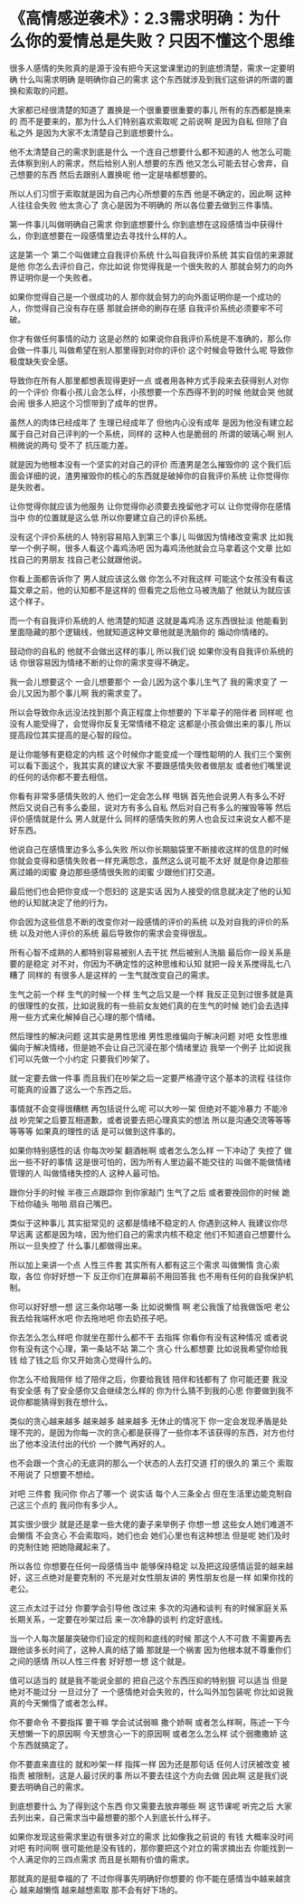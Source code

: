 # 《高情感逆袭术》：2.3需求明确：为什么你的爱情总是失败？只因不懂这个思维

很多人感情的失败真的是源于没有把今天这堂课里边的到底想清楚，需求一定要明确 什么叫需求明确 是明确你自己的需求 这个东西就涉及到我们这些讲的所谓的置换和索取的问题。

大家都已经很清楚的知道了 置换是一个很重要很重要的事儿 所有的东西都是换来的 而不是要来的，那为什么人们特别喜欢索取呢 之前说啊 是因为自私 但除了自私之外 是因为大家不太清楚自己到底想要什么。

他不太清楚自己的需求到底是什么 一个连自己想要什么都不知道的人 他怎么可能去体察到别人的需求，然后给别人别人想要的东西 他又怎么可能去甘心舍弃，自己想要的东西 然后去跟别人置换呢 他一定是啥都想要的。

所以人们习惯于索取就是因为自己内心所想要的东西 他是不确定的，因此啊 这种人往往会失败 他太贪心了 贪心是因为不明确的 所以各位要去做到三件事情。

第一件事儿叫做明确自己需求 你到底想要什么 你到底想在这段感情当中获得什么，你到底想要在一段感情里边去寻找什么样的人。

这是第一个 第二个叫做建立自我评价系统 什么叫自我评价系统 其实自信的来源就是他 你怎么去评价自己，你比如说 你觉得我是一个很失败的人 那就会努力的向外界证明你是一个失败者。

如果你觉得自己是一个很成功的人 那你就会努力的向外面证明你是一个成功的人，你觉得自己没有存在感 那就会拼命的刷存在感 自我评价系统必须要牢不可破。

你才有做任何事情的动力 这是必然的 如果说你自我评价系统是不准确的，那么你会做一件事儿 叫做希望在别人那里得到对你的评价 这个时候会导致什么呢 导致你极度缺失安全感。

导致你在所有人那里都想表现得更好一点 或者用各种方式手段来去获得别人对你的一个评价 你看小孩儿会怎么样，小孩想要一个东西得不到的时候 他就会哭 他就会闹 很多人把这个习惯带到了成年的世界。

虽然人的肉体已经成年了 生理已经成年了 但他内心没有成年 是因为他没有建立起属于自己对自己评判的一个系统，同样的 这种人也是脆弱的 所谓的玻璃心啊 别人稍微说的两句 受不了 抗压能力差。

就是因为他根本没有一个坚实的对自己的评价 而渣男是怎么摧毁你的 这个我们后面会详细的说，渣男摧毁你的核心的东西就是破掉你的自我评价系统 让你觉得你是失败者。

让你觉得你就应该为他服务 让你觉得你必须要去挽留他才可以 让你觉得你在感情当中 你的位置就是这么低 所以你要建立自己的评价系统。

没有这个评价系统的人 特别容易陷入到第三个事儿 叫做因为情绪改变需求 比如我举一个例子啊，很多人看这个毒鸡汤吧 因为毒鸡汤他就会立马拿着这个文章 比如找自己的男朋友 找自己老公就跟他说。

你看上面都告诉你了 男人就应该这么做 你怎么不对我这样 可能这个女孩没有看这篇文章之前，他的认知都不是这样的 但看完之后他立马被洗脑了 他就认为就应该这个样子。

而一个有自我评价系统的人 他清楚的知道 这就是毒鸡汤 这东西很扯淡 他能看到里面隐藏的那个逻辑线，他就知道这种文章他就是洗脑你的 煽动你情绪的。

鼓动你的自私的 他就不会做出这样的事儿 所以我们说 如果你没有自我评价系统的话 你很容易因为情绪不断的让你的需求变得不确定。

我一会儿想要这个 一会儿想要那个 一会儿因为这个事儿生气了 我的需求变了 一会儿又因为那个事儿啊 我的需求变了。

所以会导致你永远没法找到那个真正程度上你想要的 下半辈子的陪伴者 同样呢 也没有人能受得了，会觉得你反复无常情绪不稳定 这都是小孩会做出来的事儿 所以提高段位其实提高的是心智的段位。

是让你能够有更稳定的内核 这个时候你才能变成一个理性聪明的人 我们三个案例可以看下面这个，我其实真的建议大家 不要跟感情失败者做朋友 或者他们嘴里说的任何的话你都不要去相信。

你看有非常多感情失败的人 他们一定会怎么样 甩锅 首先他会说男人有多么不好 然后又说自己有多么委屈，说对方有多么自私 然后对自己有多么的摧毁等等 然后评价感情就是什么 男人就是什么 同样的感情失败的男人也会反过来说女人都不是好东西。

他说自己在感情里边多么多么失败 所以你长期脑袋里不断接收这样的信息的时候 你就会变得和感情失败者一样充满怨念，虽然这么说可能不太好 就是你身边那些离过婚的闺蜜 身边那些感情很失败的闺蜜 少跟他们打交道。

最后他们也会把你变成一个怨妇的 这是实话 因为人接受的信息就决定了他的认知 他的认知就决定了他的行为。

你会因为这些信息不断的改变你对一段感情的评价的系统 以及对自我的评价的系统 以及对他人评价的系统 最后导致你的需求会变得很乱。

所有心智不成熟的人都特别容易被别人去干扰 然后被别人洗脑 最后你一段关系是要的是稳定 对不对，你因为不确定性的这种思维和认知 就把一段关系搅得乱七八糟了 同样的 有很多人是这样的 一生气就改变自己的需求。

生气之前一个样 生气的时候一个样 生气之后又是一个样 我反正见到过很多就是真的很理性的女孩，比如说我的有一些前女友她们真的在生气的时候 她们会去选择用一些方式来化解掉自己心理的那个情绪。

然后理性的解决问题 这其实是男性思维 男性思维偏向于解决问题 对吧 女性思维偏向于解决情绪，但是她不会让自己沉浸在那个情绪里边 我举一个例子 比如说我们可以先做一个小约定 只要我们吵架了。

就一定要去做一件事 而且我们在吵架之后一定要严格遵守这个基本的流程 往往你可能真的设置了这么一个东西之后。

事情就不会变得很糟糕 再包括说什么呢 可以大吵一架 但绝对不能冷暴力 不能冷战 吵完架之后要互相道歉，或者说要去把心理真实的想法 所以是沟通交流等等等等等等 如果真的理性的话 是可以做到这件事的。

如果你特别感性的话 你每次吵架 翻酒帐啊 或者怎么怎么样 一下冲动了 失控了 做出一些不好的事情 这是很可怕的，因为所有人里边最不能交往的 叫做不能做情绪管理的人 叫做情绪失控的人 这种人最可怕。

跟你分手的时候 半夜三点跟踪你 到你家敲门 生气了之后 或者要挽回你的时候 跪下给你磕头 啪啪 扇自己嘴巴。

类似于这种事儿 其实挺常见的 这都是情绪不稳定的人 你遇到这种人 我建议你尽早远离 这都是因为啥，因为他们自己的需求内核不稳定 他们不知道自己想要什么 所以一旦失控了 什么事儿都做得出来。

所以加上来讲一个点 人性三件套 其实所有人都有这三个需求 叫做懒惰 贪心索取，各位 你好好想一下 反正你们在屏幕前不用回答我 也不用有任何的自我保护机制。

你可以好好想一想 这三条你站哪一条 比如说懒惰 啊 老公我饿了给我做饭吧 老公我去给我端杯水吧 你去拖地吧 你去奶孩子吧。

你去怎么怎么样吧 你就坐在那什么都不干 去指挥 你看你有没有这种情况 或者说你有没有这个心理，第一条站不站 第二个 贪心 什么都想要 比如说我希望你给我钱 给了钱之后 你又开始贪心觉得什么的。

你怎么不给我陪伴 给了陪伴之后，你要给我钱 陪伴和钱都有了 你可能还要 我没有安全感 有了安全感你又会继续怎么样的 你为什么猜不到我的心思 你要做到我不说你都能猜得到我在想什么。

类似的贪心越来越多 越来越多 越来越多 无休止的情况下 你一定会发现矛盾是处理不完的，是因为你每一次的贪心都是获得了一些你本不该获得的东西，对方也付出了他本没法付出的代价 一个脾气再好的人。

也不会跟一个贪心的无底洞的那么一个状态的人去打交道 打的很久的 第三个 索取 不用说了 只想要不想给。

对吧 三件套 我问你 你占了哪一个 说实话 每个人三条全占 但在生活里边能克制自己这三个点的 我问你有多少人。

其实很少很少 就是还是拿一些大佬的妻子来举例子 你想一想 这些女人她们难道不会懒惰 不会贪心 不会索取吗，她们也会 她们心里也有这种想法 但是呢 她们及时的克制住她 把她隐藏起来了。

所以各位 你想要在任何一段感情当中 能够保持稳定 以及把这段感情运营的越来越好，这三点绝对是要克制的 不光是对女性朋友讲的 男性朋友也是一样 如果你找的老公。

这三点太过于过分 你要学会引导他 改过来 多次的沟通和谈判 有的时候家庭关系 长期关系，一定要在吵架过后 来一次冷静的谈判 约定好底线。

当一个人每次屡屡突破你们设定的规则和底线的时候 那这个人不可救 不需要再去跟他谈多长时间了，这种人真的结了婚 那就是一个祸害 因为他根本就不尊重你们之间的感情 所以人性三件套 好好想一想 这个就是。

值可以适当的 就是我不能说全部的 把自己这个东西压抑的特别狠 可以适当 但是绝对不能过分 一旦过分了 一个感情绝对会失败的，什么叫外加包装呢 你比如说我真的今天懒惰了或者怎么样。

你不要命令 不要指挥 要干嘛 学会试试弱嘛 撒个娇啊 或者怎么样啊，陈述一下今天想懒一下的原因啊 今天想贪心一下的原因啊 或者怎么怎么样 试个弱撒撒娇 这个东西就搞定了。

你不要直来直往的 就和吵架一样 指挥一样 因为还是那句话 任何人讨厌被改变 被指责 被限制，这是人最讨厌的事 所以不要去往这个方向去做 因此啊 这是我们说要去明确自己的需求。

到底想要什么 为了得到这个东西 你又需要去放弃哪些 啊 这节课呢 听完之后 大家去列出来，自己需求当中最想要的那个人到底长什么样子。

如果你发现这些需求里边有很多对立的需求 比如像我之前说的 有钱 大概率没时间 对吧 有时间啊 很可能他是没有钱的，那你要把这个对立的需求摘出去 你能找到一个人满足你的三四点需求 而且是长期有价值的需求。

那就真的是挺幸福的了 不过你得事先明确好你想要的 你不能在感情当中越来越贪心 越来越懒惰 越来越想索取 那不会有好下场的。